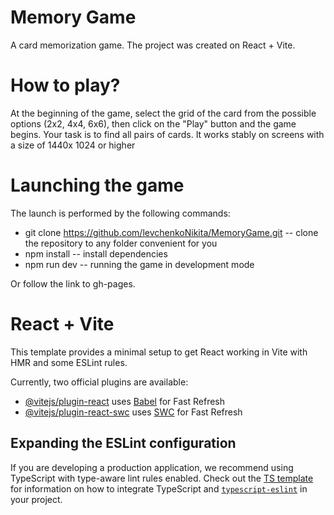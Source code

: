 # Memory Game

A card memorization game. The project was created on React + Vite.

# How to play?

At the beginning of the game, select the grid of the card from the possible options (2x2, 4x4, 6x6), then click on the "Play" button and the game begins. Your task is to find all pairs of cards. 
It works stably on screens with a size of 1440x 1024 or higher

# Launching the game

The launch is performed by the following commands:
- git clone https://github.com/levchenkoNikita/MemoryGame.git -- clone the repository to any folder convenient for you
- npm install -- install dependencies
- npm run dev -- running the game in development mode

Or follow the link to gh-pages.

# React + Vite

This template provides a minimal setup to get React working in Vite with HMR and some ESLint rules.

Currently, two official plugins are available:

- [@vitejs/plugin-react](https://github.com/vitejs/vite-plugin-react/blob/main/packages/plugin-react) uses [Babel](https://babeljs.io/) for Fast Refresh
- [@vitejs/plugin-react-swc](https://github.com/vitejs/vite-plugin-react/blob/main/packages/plugin-react-swc) uses [SWC](https://swc.rs/) for Fast Refresh

## Expanding the ESLint configuration

If you are developing a production application, we recommend using TypeScript with type-aware lint rules enabled. Check out the [TS template](https://github.com/vitejs/vite/tree/main/packages/create-vite/template-react-ts) for information on how to integrate TypeScript and [`typescript-eslint`](https://typescript-eslint.io) in your project.
